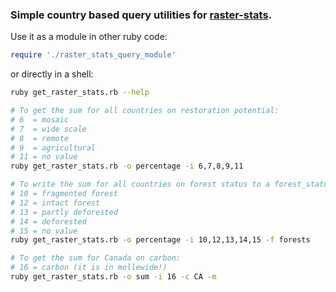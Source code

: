 ### Simple country based query utilities for [raster-stats](https://github.com/unepwcmc/raster-stats).

Use it as a module in other ruby code:

```rb
require './raster_stats_query_module'
```

or directly in a shell:

```sh
ruby get_raster_stats.rb --help

# To get the sum for all countries on restoration potential:
# 6  = mosaic
# 7  = wide scale
# 8  = remote
# 9  = agricultural
# 11 = no value
ruby get_raster_stats.rb -o percentage -i 6,7,8,9,11

# To write the sum for all countries on forest status to a forest_status.JSON file:
# 10 = fragmented forest
# 12 = intact forest
# 13 = partly deforested
# 14 = deforested
# 15 = no value
ruby get_raster_stats.rb -o percentage -i 10,12,13,14,15 -f forests

# To get the sum for Canada on carbon:
# 16 = carbon (it is in mollewide!)
ruby get_raster_stats.rb -o sum -i 16 -c CA -m
```



